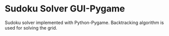 # Sudoku Solver GUI-Pygame
Sudoku solver implemented with Python-Pygame. Backtracking algorithm is used for solving the grid.